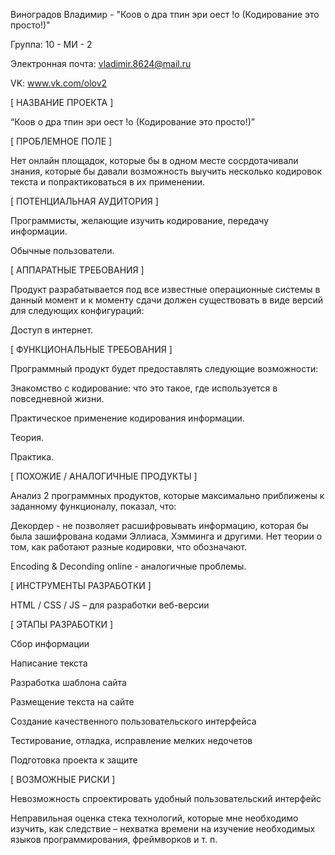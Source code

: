 Виноградов Владимир - "Коов о дра тпин эри  оест !о (Кодирование это просто!)"

Группа: 10 - МИ - 2

Электронная почта: vladimir.8624@mail.ru

VK: www.vk.com/olov2

[ НАЗВАНИЕ ПРОЕКТА ]

  “Коов о дра тпин эри  оест !о (Кодирование это просто!)”

[ ПРОБЛЕМНОЕ ПОЛЕ ]

  Нет онлайн площадок, которые бы в одном месте сосрдотачивали знания, которые бы давали возможность выучить несколько кодировок текста и попрактиковаться в их применении.

[ ПОТЕНЦИАЛЬНАЯ АУДИТОРИЯ ]

  Программисты, желающие изучить кодирование, передачу информации.
  
  Обычные пользователи.

[ АППАРАТНЫЕ ТРЕБОВАНИЯ ]

  Продукт разрабатывается под все известные операционные системы в данный момент и к моменту сдачи должен существовать в виде версий для следующих конфигураций:

  Доступ в интернет.

[ ФУНКЦИОНАЛЬНЫЕ ТРЕБОВАНИЯ ]

  Программный продукт будет предоставлять следующие возможности:

  Знакомство с кодирование: что это такое, где используется в повседневной жизни.

  Практическое применение кодирования информации.

  Теория.

  Практика.


[ ПОХОЖИЕ / АНАЛОГИЧНЫЕ ПРОДУКТЫ ]

  Анализ 2 программных продуктов, которые максимально приближены к заданному функционалу, показал, что:
  
  Декордер - не позволяет расшифровывать информацию, которая бы была зашифрована кодами Эллиаса, Хэмминга и другими. Нет теории о том, как работают разные кодировки, что обозначают.
  
  Encoding & Deconding online - аналогичные проблемы.

[ ИНСТРУМЕНТЫ РАЗРАБОТКИ ]

  HTML / CSS / JS – для разработки веб-версии

[ ЭТАПЫ РАЗРАБОТКИ ]

  Сбор информации

  Написание текста

  Разработка шаблона сайта

  Размещение текста на сайте

  Создание качественного пользовательского интерфейса

  Тестирование, отладка, исправление мелких недочетов

  Подготовка проекта к защите

[ ВОЗМОЖНЫЕ РИСКИ ]

  Невозможность спроектировать удобный пользовательский интерфейс

  Неправильная оценка стека технологий, которые мне необходимо изучить, как следствие – нехватка времени на изучение необходимых языков программирования, фреймворков и т. п.
